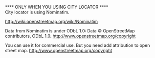 **** ONLY WHEN YOU USING CITY LOCATOR ****
<br>
City locator is using Nominatim.

http://wiki.openstreetmap.org/wiki/Nominatim

Data from Nominatim is under ODbL 1.0:
Data © OpenStreetMap contributors, ODbL 1.0. http://www.openstreetmap.org/copyright

You can use it for commercial use. But you need add attribution to open street map.
http://www.openstreetmap.org/copyright
